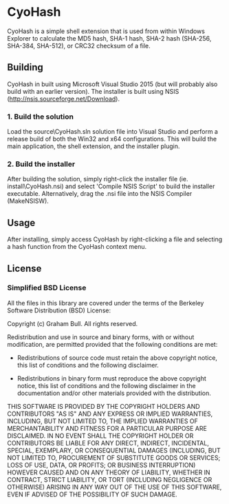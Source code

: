 # CyoHash

CyoHash is a simple shell extension that is used from within Windows Explorer to calculate the MD5 hash, SHA-1 hash, SHA-2 hash (SHA-256, SHA-384, SHA-512), or CRC32 checksum of a file.

## Building

CyoHash in built using Microsoft Visual Studio 2015 (but will probably also build with an earlier version). The installer is built using NSIS (http://nsis.sourceforge.net/Download).

### 1. Build the solution

Load the source\CyoHash.sln solution file into Visual Studio and perform a release build of both the Win32 and x64 configurations.  This will build the main application, the shell extension, and the installer plugin.

### 2. Build the installer

After building the solution, simply right-click the installer file (ie. install\CyoHash.nsi) and select 'Compile NSIS Script' to build the installer executable. Alternatively, drag the .nsi file into the NSIS Compiler (MakeNSISW).

## Usage

After installing, simply access CyoHash by right-clicking a file and selecting a hash function from the CyoHash context menu.

## License

### Simplified BSD License

All the files in this library are covered under the terms of the Berkeley Software Distribution (BSD) License:

Copyright (c) Graham Bull. All rights reserved.

Redistribution and use in source and binary forms, with or without modification, are permitted provided that the following conditions are met:

* Redistributions of source code must retain the above copyright notice, this list of conditions and the following disclaimer.

* Redistributions in binary form must reproduce the above copyright notice, this list of conditions and the following disclaimer in the documentation and/or other materials provided with the distribution.

THIS SOFTWARE IS PROVIDED BY THE COPYRIGHT HOLDERS AND CONTRIBUTORS "AS IS" AND ANY EXPRESS OR IMPLIED WARRANTIES, INCLUDING, BUT NOT LIMITED TO, THE IMPLIED WARRANTIES OF MERCHANTABILITY AND FITNESS FOR A PARTICULAR PURPOSE ARE DISCLAIMED. IN NO EVENT SHALL THE COPYRIGHT HOLDER OR CONTRIBUTORS BE LIABLE FOR ANY DIRECT, INDIRECT, INCIDENTAL, SPECIAL, EXEMPLARY, OR CONSEQUENTIAL DAMAGES (INCLUDING, BUT NOT LIMITED TO, PROCUREMENT OF SUBSTITUTE GOODS OR SERVICES; LOSS OF USE, DATA, OR PROFITS; OR BUSINESS INTERRUPTION) HOWEVER CAUSED AND ON ANY THEORY OF LIABILITY, WHETHER IN CONTRACT, STRICT LIABILITY, OR TORT (INCLUDING NEGLIGENCE OR OTHERWISE) ARISING IN ANY WAY OUT OF THE USE OF THIS SOFTWARE, EVEN IF ADVISED OF THE POSSIBILITY OF SUCH DAMAGE.
